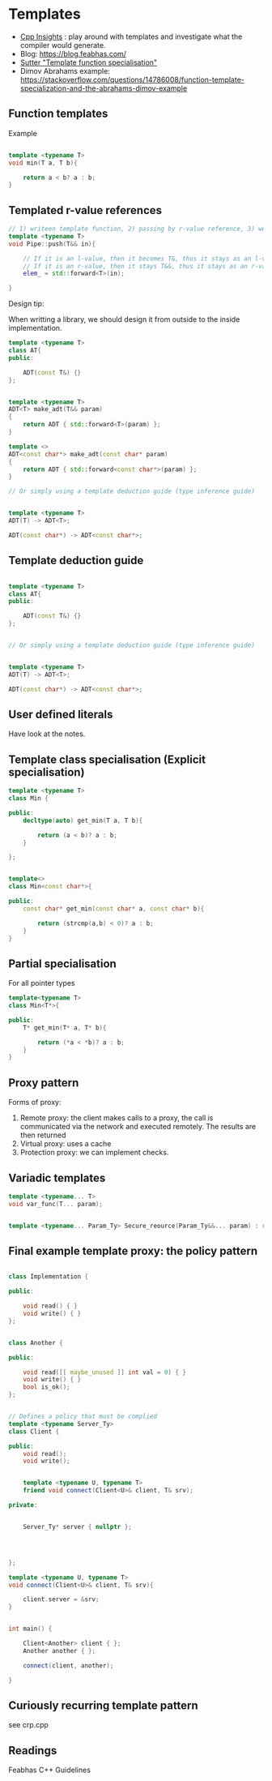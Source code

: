 # Templates


* [Cpp Insights](https://cppinsights.io/) : play around with templates and investigate what the compiler would generate.
* Blog: https://blog.feabhas.com/
* [Sutter "Template function specialisation"](https://blog.feabhas.com/2014/09/template-specialisation/)
* Dimov Abrahams example: https://stackoverflow.com/questions/14786008/function-template-specialization-and-the-abrahams-dimov-example


## Function templates

Example

```cpp

template <typename T>
void min(T a, T b){

    return a < b? a : b;
}


```


## Templated r-value references

```cpp
// 1) writeen template function, 2) passing by r-value reference, 3) we use std::forward
template <typename T>
void Pipe::push(T&& in){

    // If it is an l-value, then it becomes T&, thus it stays as an l-value
    // If it is an r-value, then it stays T&&, thus it stays as an r-value.
    elem_ = std::forward<T>(in);

}

```

Design tip:

When writting a library, we should design it from outside to the inside implementation.


```cpp
template <typename T>
class AT{
public:

    ADT(const T&) {}
};


template <typename T>
ADT<T> make_adt(T&& param)
{
    return ADT { std::forward<T>(param) };
}

template <>
ADT<const char*> make_adt(const char* param)
{
    return ADT { std::forward<const char*>(param) };
}

// Or simply using a template deduction guide (type inference guide)


template <typename T>
ADT(T) -> ADT<T>;

ADT(const char*) -> ADT<const char*>;


```

## Template deduction guide


```cpp

template <typename T>
class AT{
public:

    ADT(const T&) {}
};


// Or simply using a template deduction guide (type inference guide)


template <typename T>
ADT(T) -> ADT<T>;

ADT(const char*) -> ADT<const char*>;

```


## User defined literals

Have look at the notes.


## Template class specialisation (Explicit specialisation)

```cpp
template <typename T>
class Min {

public:
    decltype(auto) get_min(T a, T b){

        return (a < b)? a : b;
    }

};


template<>
class Min<const char*>{

public:
    const char* get_min(const char* a, const char* b){

        return (strcmp(a,b) < 0)? a : b;
    }
}

```


## Partial specialisation

For all pointer types

```cpp
template<typename T>
class Min<T*>{

public:
    T* get_min(T* a, T* b){

        return (*a < *b)? a : b;
    }
}

```


## Proxy pattern


Forms of proxy:


1. Remote proxy: the client makes calls to a proxy, the call is communicated via the network and executed remotely. The results are then returned
2. Virtual proxy: uses a cache
3. Protection proxy: we can implement checks.


## Variadic templates


```cpp
template <typename... T>
void var_func(T... param);


template <typename... Param_Ty> Secure_reource(Param_Ty&&... param) : resource {std::forward<Param_Ty>(param)};


```

## Final example template proxy: the policy pattern


```cpp

class Implementation {

public:

    void read() { }
    void write() { }
};


class Another {

public:

    void read([[ maybe_unused ]] int val = 0) { }
    void write() { }
    bool is_ok();
};


// Defines a policy that must be complied
template <typename Server_Ty>
class Client {

public:
    void read();
    void write();


    template <typename U, typename T>
    friend void connect(Client<U>& client, T& srv);

private:


    Server_Ty* server { nullptr };




};

template <typename U, typename T>
void connect(Client<U>& client, T& srv){

    client.server = &srv;
}


int main() {

    Client<Another> client { };
    Another another { };

    connect(client, another);

}

```


## Curiously recurring template pattern

see crp.cpp


## Readings



Feabhas C++ Guidelines